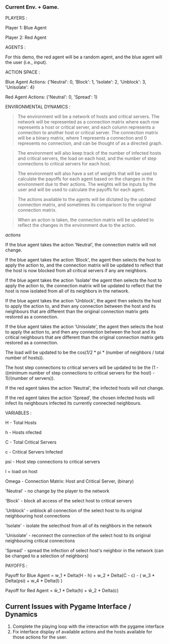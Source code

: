 ### Current Env. + Game.

PLAYERS :

Player 1: Blue Agent

Player 2: Red Agent


AGENTS :

For this demo, the red agent will be a random agent, and the blue agent will the user (i.e., input).


ACTION SPACE :

Blue Agent Actions: {'Neutral': 0, 'Block': 1, 'Isolate': 2, 'Unblock': 3, 'Unisolate': 4}

Red Agent Actions: {'Neutral': 0, 'Spread': 1}


ENVIRONMENTAL DYNAMICS :
> The environment will be a network of hosts and critical servers. The network will be represented as a connection matrix
where each row represents a host or critical server, and each column represents a connection to another host or critical server. 
The connection matrix will be a binary matrix, where 1 represents a connection and 0 represents no connection, and can be thought of as a directed graph.

> The environment will also keep track of the number of infected hosts and critical servers, the load on each host, 
and the number of step connections to critical servers for each host. 

> The environment will also have a set of weights that will be used to calculate the payoffs for each agent based on the changes 
in the environment due to their actions. The weights will be inputs by the user and will be used to calculate the payoffs for each agent.

> The actions available to the agents will be dictated by the updated connection matrix, and sometimes its comparison to the original connection matrix.

> When an action is taken, the connection matrix will be updated to reflect the changes in the environment due to the action.

*actions*

If the blue agent takes the action 'Neutral', the connection matrix will not change.

If the blue agent takes the action 'Block', the agent then selects the host to apply the action to, and the connection matrix will be updated to reflect that the host is now blocked from all critical servers if any are neighbors.

If the blue agent takes the action 'Isolate' the agent then selects the host to apply the action to, the connection matrix will be updated to reflect that the host is now isolated from all of its neighbors in the network.

If the blue agent takes the action 'Unblock', the agent then selects the host to apply the action to, and then any connection between the host and its neighbours that are different than the original connection matrix gets restored as a connection.

If the blue agent takes the action 'Unisolate', the agent then selects the host to apply the action to, and then any connection between the host and its critical neighbours that are different than the original connection matrix gets restored as a connection.

The load will be updated to be the cos(1/2 * pi * (number of neighbors / total number of hosts)).

The host step connections to critical servers will be updated to be the (1 - ((minimum number of step connections to critical servers for the host) - 1)/(number of servers)).

If the red agent takes the action 'Neutral', the infected hosts will not change.

If the red agent takes the action 'Spread', the chosen infected hosts will infect its neighbours infected its currently connected neighbours.


VARIABLES :

H - Total Hosts

h - Hosts nfected

C - Total Critical Servers

c - Critical Servers Infected

psi - Host step connections to critical servers

l = load on host

Omega - Connection Matrix: Host and Critical Server, (binary)

'Neutral' - no change by the player to the network

'Block' - block all access of the select host to critical servers

'Unblock' - unblock all connection of the select host to its original neighbouring host connections

'Isolate' - isolate the selecthost from all of its neighbors in the network

'Unisolate' - reconnect the connection of the select host to its original neighbouring critical connections

'Spread' - spread the infection of select host's neighbor in the network (can be changed to a selection of neighbors)


PAYOFFS :

Payoff for Blue Agent = w_1 * Delta(H - h) + w_2 * Delta(C - c) - ( w_3 * Delta(psi) + w_4 * Delta(l) )

Payoff for Red Agent = ŵ_1 * Delta(h) + ŵ_2 * Delta(c)


## Current Issues with Pygame Interface / Dynamics

1. Complete the playing loop with the interaction with the pygame interface
2. Fix interface display of available actions and the hosts available for those actions for the user.